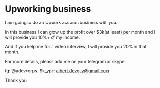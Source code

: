 # Upworking business

I am going to do an Upwork account business with you.

In this business I can grow up the profit over $3k(at least) per month and I will provide you 10%+ of my income.

And if you help me for a video interview, I will provide you 20% in that month.

For more details, please add me on your telegram or skype.

tg: @adevcorps.
$k_ype: albert.devguy@gmail.com


Thank you.
